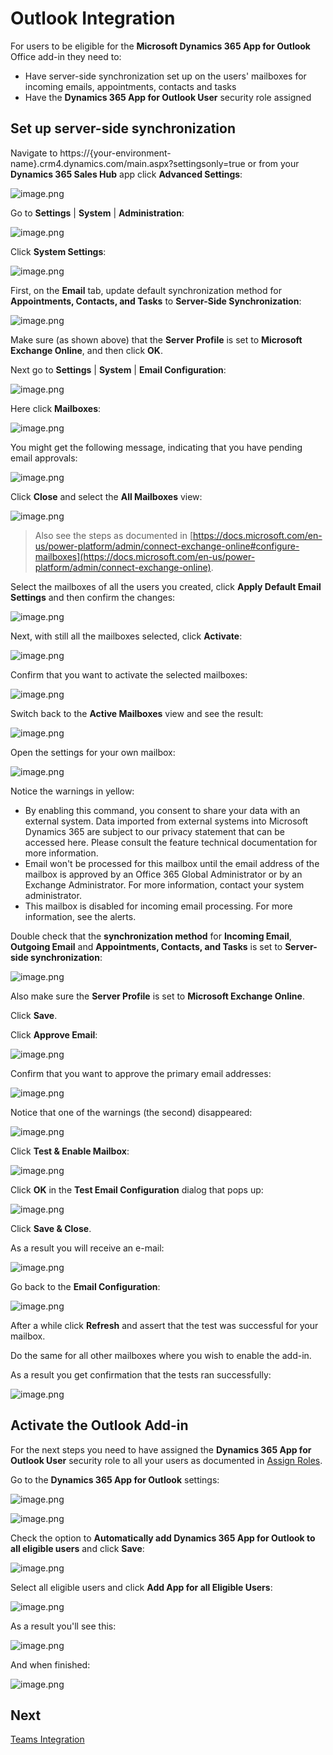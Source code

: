 # Outlook Integration

For users to be eligible for the **Microsoft Dynamics 365 App for Outlook** Office add-in they need to:
- Have server-side synchronization set up on the users' mailboxes for incoming emails, appointments, contacts and tasks
- Have the **Dynamics 365 App for Outlook User** security role assigned

## Set up server-side synchronization

Navigate to https://{your-environment-name}.crm4.dynamics.com/main.aspx?settingsonly=true or from your **Dynamics 365 Sales Hub** app click **Advanced Settings**:

![image.png](images/outlook-integration-dynamics-365-sales-hub-advanced-settings.png)

Go to **Settings** | **System** | **Administration**:

![image.png](images/outlook-integration-advanced-settings-administration.png)

Click **System Settings**:

![image.png](images/outlook-integration-advanced-settings-administration-system-settings.png)

First, on the **Email** tab, update default synchronization method for **Appointments, Contacts, and Tasks** to **Server-Side Synchronization**:

![image.png](images/outlook-integration-advanced-settngs-administration-system-settings-update-email-defaults.png)

Make sure (as shown above) that the **Server Profile** is set to **Microsoft Exchange Online**, and then click **OK**.

Next go to **Settings** | **System** | **Email Configuration**:

![image.png](images/outlook-integration-advanced-settngs-system-email-configuration.png)

Here click **Mailboxes**:

![image.png](images/outlook-integration-advanced-settings-email-configuration-mailboxes.png)

You might get the following message, indicating that you have pending email approvals:

![image.png](images/outlook-integration-approve-email-addresses-required-notification.png)

Click **Close** and select the **All Mailboxes** view:

![image.png](images/outlook-integration-advanced-settings-email-configuration-all-mailboxes.png)

> Also see the steps as documented in [https://docs.microsoft.com/en-us/power-platform/admin/connect-exchange-online#configure-mailboxes](https://docs.microsoft.com/en-us/power-platform/admin/connect-exchange-online).

Select the mailboxes of all the users you created, click **Apply Default Email Settings** and then confirm the changes:

![image.png](images/outlook-integration-advanced-settings-email-configuration-apply-defaults.png)

Next, with still all the mailboxes selected, click **Activate**:

![image.png](images/outlook-integration-advanced-settings-email-configuration-activate.png)

Confirm that you want to activate the selected mailboxes:

![image.png](images/outlook-integration-advanced-settings-email-configuration-confirm-activation.png)

Switch back to the **Active Mailboxes** view and see the result:

![image.png](images/outlook-integration-advanced-settings-email-configuration-active-mailboxes.png)

Open the settings for your own mailbox:

![image.png](images/outlook-integration-advanced-settings-email-configuration-mailbox-settings.png)

Notice the warnings in yellow:
- By enabling this command, you consent to share your data with an external system. Data imported from external systems into Microsoft Dynamics 365 are subject to our privacy statement that can be accessed here. Please consult the feature technical documentation for more information.
- Email won't be processed for this mailbox until the email address of the mailbox is approved by an Office 365 Global Administrator or by an Exchange Administrator. For more information, contact your system administrator.
- This mailbox is disabled for incoming email processing. For more information, see the alerts.

Double check that the **synchronization method** for **Incoming Email**, **Outgoing Email** and **Appointments, Contacts, and Tasks** is set to **Server-side synchronization**:

![image.png](images/outlook-integration-advanced-settings-email-configuration-server-side-synchronization.png)

Also make sure the **Server Profile** is set to **Microsoft Exchange Online**.

Click **Save**.

Click **Approve Email**:

![image.png](images/outlook-integration-advanced-settings-email-configuration-approve-email.png)

Confirm that you want to approve the primary email addresses:

![image.png](images/outlook-integration-advanced-settings-email-configuration-confirm-approve-email.png)

Notice that one of the warnings (the second) disappeared:

![image.png](images/outlook-integration-advanced-settings-email-configuration-email-approved.png)

Click **Test & Enable Mailbox**:

![image.png](images/outlook-integration-advanced-settings-email-configuration-test-and-enable-mailbox.png)

Click **OK** in the **Test Email Configuration**  dialog that pops up:

![image.png](images/outlook-integration-advanced-settings-email-configuration-confirm-test-and-enable-mailbox.png)

Click **Save & Close**.

As a result you will receive an e-mail:

![image.png](images/outlook-integration-your-mailbox-is-connected-email.png)

Go back to the **Email Configuration**:

![image.png](images/outlook-integration-advanced-settings-email-configuration-progress.png)

After a while click **Refresh** and assert that the test was successful for your mailbox.

Do the same for all other mailboxes where you wish to enable the add-in.

As a result you get confirmation that the tests ran successfully:

![image.png](images/outlook-integration-advanced-settings-email-configuration-tests-ran-successfully.png)

## Activate the Outlook Add-in

For the next steps you need to have assigned the **Dynamics 365 App for Outlook User** security role to all your users as documented in [Assign Roles](Assigning-Roles).

Go to the **Dynamics 365 App for Outlook** settings:

![image.png](images/outlook-integration-advanced-settings-dynamics-365-app-for-outlook.png)

![image.png](images/outlook-integration-advanced-settings-dynamics-365-app-for-outlook-getting-started.png)

Check the option to **Automatically add Dynamics 365 App for Outlook to all eligible users** and click **Save**:

![image.png](images/outlook-integration-advanced-settings-dynamics-365-app-for-outlook-auto-add-to-all-eligible-users.png)

Select all eligible users and click **Add App for all Eligible Users**:

![image.png](images/outlook-integration-advanced-settings-dynamics-365-app-for-outlook-add-to-all-eligible-users.png)

As a result you'll see this:

![image.png](images/outlook-integration-advanced-settings-dynamics-365-app-for-outlook-adding-to-all-eligible-users.png)

And when finished:

![image.png](images/outlook-integration-advanced-settings-dynamics-365-app-for-outlook-added-to-all-eligible-users.png.png)


## Next

[Teams Integration](Teams-Integration.md)